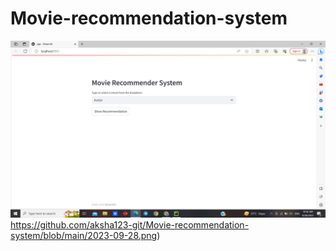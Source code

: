# Movie-recommendation-system
![ScreenShot](https://github.com/aksha123-git/Movie-recommendation-system/blob/main/2023-09-28.png)https://github.com/aksha123-git/Movie-recommendation-system/blob/main/2023-09-28.png)
